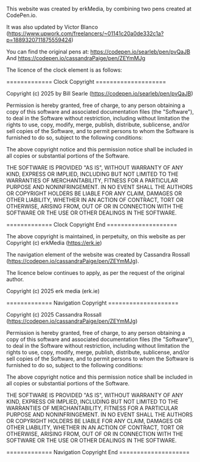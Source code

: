 This website was created by erkMedia, by combining two pens created at CodePen.io. 

It was also updated by Victor Blanco (https://www.upwork.com/freelancers/~01141c20a0de332c1a?p=1889320711875559424)


You can find the original pens at: 
https://codepen.io/searleb/pen/pvQaJB
And
https://codepen.io/cassandraPaige/pen/ZEYmMJg

The licence of the clock element is as follows:

============= Clock Copyright ====================

Copyright (c) 2025 by Bill Searle (https://codepen.io/searleb/pen/pvQaJB)

Permission is hereby granted, free of charge, to any person obtaining a copy of this software and associated documentation files (the "Software"), to deal in the Software without restriction, including without limitation the rights to use, copy, modify, merge, publish, distribute, sublicense, and/or sell copies of the Software, and to permit persons to whom the Software is furnished to do so, subject to the following conditions:

The above copyright notice and this permission notice shall be included in all copies or substantial portions of the Software.

THE SOFTWARE IS PROVIDED "AS IS", WITHOUT WARRANTY OF ANY KIND, EXPRESS OR IMPLIED, INCLUDING BUT NOT LIMITED TO THE WARRANTIES OF MERCHANTABILITY, FITNESS FOR A PARTICULAR PURPOSE AND NONINFRINGEMENT. IN NO EVENT SHALL THE AUTHORS OR COPYRIGHT HOLDERS BE LIABLE FOR ANY CLAIM, DAMAGES OR OTHER LIABILITY, WHETHER IN AN ACTION OF CONTRACT, TORT OR OTHERWISE, ARISING FROM, OUT OF OR IN CONNECTION WITH THE SOFTWARE OR THE USE OR OTHER DEALINGS IN THE SOFTWARE.

============= Clock Copyright End ====================

The above copyright is maintained, in perpetuity, on this website as per Copyright (c) erkMedia (https://erk.ie)


The navigation element of the website was created by Cassandra Rossall (https://codepen.io/cassandraPaige/pen/ZEYmMJg). 

The licence below continues to apply, as per the request of the original author. 

Copyright (c) 2025 erk media (erk.ie)

============= Navigation Copyright ====================

Copyright (c) 2025 Cassandra Rossall (https://codepen.io/cassandraPaige/pen/ZEYmMJg)

Permission is hereby granted, free of charge, to any person obtaining a copy
of this software and associated documentation files (the "Software"), to deal
in the Software without restriction, including without limitation the rights
to use, copy, modify, merge, publish, distribute, sublicense, and/or sell
copies of the Software, and to permit persons to whom the Software is
furnished to do so, subject to the following conditions:

The above copyright notice and this permission notice shall be included in all
copies or substantial portions of the Software.

THE SOFTWARE IS PROVIDED "AS IS", WITHOUT WARRANTY OF ANY KIND, EXPRESS OR
IMPLIED, INCLUDING BUT NOT LIMITED TO THE WARRANTIES OF MERCHANTABILITY,
FITNESS FOR A PARTICULAR PURPOSE AND NONINFRINGEMENT. IN NO EVENT SHALL THE
AUTHORS OR COPYRIGHT HOLDERS BE LIABLE FOR ANY CLAIM, DAMAGES OR OTHER
LIABILITY, WHETHER IN AN ACTION OF CONTRACT, TORT OR OTHERWISE, ARISING FROM,
OUT OF OR IN CONNECTION WITH THE SOFTWARE OR THE USE OR OTHER DEALINGS IN THE
SOFTWARE.

============= Navigation Copyright End ====================

